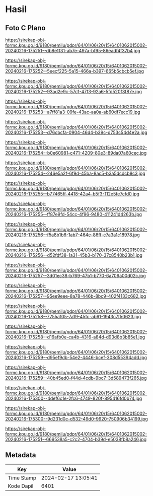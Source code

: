 # Hasil

## Foto C Plano

https://sirekap-obj-formc.kpu.go.id/9180/pemilu/pdpr/64/01/06/20/15/6401062015002-20240216-175251--db8e1131-ab7e-497a-bf95-86eadf4f37b4.jpg

https://sirekap-obj-formc.kpu.go.id/9180/pemilu/pdpr/64/01/06/20/15/6401062015002-20240216-175252--5eecf225-5a15-466a-b397-665b5cbcb5ef.jpg

https://sirekap-obj-formc.kpu.go.id/9180/pemilu/pdpr/64/01/06/20/15/6401062015002-20240216-175252--93ad2e9c-57c1-47f3-92a6-5fd520f3f87e.jpg

https://sirekap-obj-formc.kpu.go.id/9180/pemilu/pdpr/64/01/06/20/15/6401062015002-20240216-175253--a7ff81a3-09fe-43ac-aa0a-ab60df7ecc19.jpg

https://sirekap-obj-formc.kpu.go.id/9180/pemilu/pdpr/64/01/06/20/15/6401062015002-20240216-175253--d76cbcfa-0904-46d4-b39c-d753c54d4e2a.jpg

https://sirekap-obj-formc.kpu.go.id/9180/pemilu/pdpr/64/01/06/20/15/6401062015002-20240216-175254--b0e60981-c471-4209-80e3-89da07a60cec.jpg

https://sirekap-obj-formc.kpu.go.id/9180/pemilu/pdpr/64/01/06/20/15/6401062015002-20240216-175254--246e5a2f-6f9d-45ba-8ac5-b3a5dcdcb8c3.jpg

https://sirekap-obj-formc.kpu.go.id/9180/pemilu/pdpr/64/01/06/20/15/6401062015002-20240216-175255--b77465ff-4418-42a4-b5f3-112e5fe7cfd0.jpg

https://sirekap-obj-formc.kpu.go.id/9180/pemilu/pdpr/64/01/06/20/15/6401062015002-20240216-175255--ff87e9fd-54cc-4f96-9480-411241d4263b.jpg

https://sirekap-obj-formc.kpu.go.id/9180/pemilu/pdpr/64/01/06/20/15/6401062015002-20240216-175256--f5a8b1b6-1ab7-464e-86ff-c7a3a1c18978.jpg

https://sirekap-obj-formc.kpu.go.id/9180/pemilu/pdpr/64/01/06/20/15/6401062015002-20240216-175256--d52fdf38-1a31-45b3-b170-37c8540b23b1.jpg

https://sirekap-obj-formc.kpu.go.id/9180/pemilu/pdpr/64/01/06/20/15/6401062015002-20240216-175257--3d01ec38-b769-47b1-b770-6a709a00d02c.jpg

https://sirekap-obj-formc.kpu.go.id/9180/pemilu/pdpr/64/01/06/20/15/6401062015002-20240216-175257--95ee9eee-8a78-446b-8bc9-402f4133c682.jpg

https://sirekap-obj-formc.kpu.go.id/9180/pemilu/pdpr/64/01/06/20/15/6401062015002-20240216-175258--7755a105-7a19-45fc-ab61-1943c7f50623.jpg

https://sirekap-obj-formc.kpu.go.id/9180/pemilu/pdpr/64/01/06/20/15/6401062015002-20240216-175258--d16afb0e-ca4b-4316-a84d-d93d8b3b85e1.jpg

https://sirekap-obj-formc.kpu.go.id/9180/pemilu/pdpr/64/01/06/20/15/6401062015002-20240216-175259--d95ef9db-54e2-4446-bcef-308d55394add.jpg

https://sirekap-obj-formc.kpu.go.id/9180/pemilu/pdpr/64/01/06/20/15/6401062015002-20240216-175259--40b45ed0-f44d-4cdb-9bc7-3d589473f265.jpg

https://sirekap-obj-formc.kpu.go.id/9180/pemilu/pdpr/64/01/06/20/15/6401062015002-20240216-175300--4def6c1e-2fc6-4749-820f-895416fd0b74.jpg

https://sirekap-obj-formc.kpu.go.id/9180/pemilu/pdpr/64/01/06/20/15/6401062015002-20240216-175300--9d231d0c-d532-49d0-9920-750906b34199.jpg

https://sirekap-obj-formc.kpu.go.id/9180/pemilu/pdpr/64/01/06/20/15/6401062015002-20240216-175251--669538a5-c2c2-4704-b39d-e5038fb8a246.jpg


## Metadata

| Key        | Value               |
| ---------- | ------------------- |
| Time Stamp | 2024-02-17 13:05:41 |
| Kode Dapil | 6401                |



